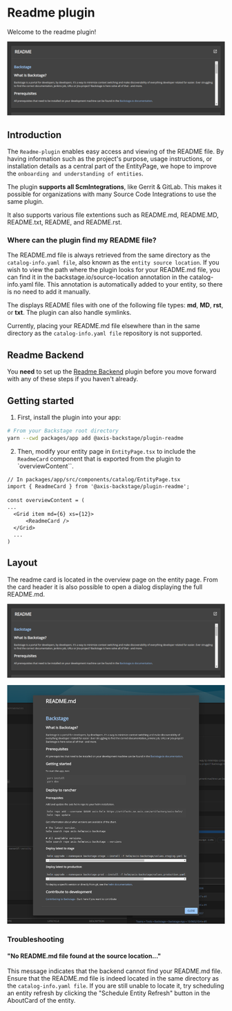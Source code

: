 # Readme plugin

Welcome to the readme plugin!

![readme-card](https://github.com/AxisCommunications/backstage-plugins/blob/main/plugins/readme/media/readme-card.png)

## Introduction

The `Readme-plugin` enables easy access and viewing of the README file. By having information such as the project's purpose, usage instructions, or installation details as a central part of the EntityPage, we hope to improve the `onboarding and understanding of entities`.

The plugin **supports all ScmIntegrations**, like Gerrit & GitLab. This makes it possible for organizations with many Source Code Integrations to use the same plugin.

It also supports various file extentions such as README.md, README.MD, README.txt, README, and README.rst.

### Where can the plugin find my README file?

The README.md file is always retrieved from the same directory as the `catalog-info.yaml file`, also known as the `entity source location`. If you wish to view the path where the plugin looks for your README.md file, you can find it in the backstage.io/source-location annotation in the catalog-info.yaml file. This annotation is automatically added to your entity, so there is no need to add it manually.

The displays README files with one of the following file types: **md**, **MD**, **rst**, or **txt**. The plugin can also handle symlinks.

Currently, placing your README.md file elsewhere than in the same directory as the `catalog-info.yaml file` repository is not supported.

## Readme Backend

You **need** to set up the [Readme Backend](https://github.com/AxisCommunications/backstage-plugins/blob/main/plugins/readme-backend) plugin before you move forward with any of these steps if you haven't already.

## Getting started

1. First, install the plugin into your app:

```bash
# From your Backstage root directory
yarn --cwd packages/app add @axis-backstage/plugin-readme
```

2. Then, modify your entity page in `EntityPage.tsx` to include the `ReadmeCard` component that is exported from the plugin to `overviewContent``.

```tsx
// In packages/app/src/components/catalog/EntityPage.tsx
import { ReadmeCard } from '@axis-backstage/plugin-readme';

const overviewContent = (
...
  <Grid item md={6} xs={12}>
      <ReadmeCard />
  </Grid>
  ...
)
```

## Layout

The readme card is located in the overview page on the entity page. From the card header it is also possible to open a dialog displaying the full README.md.

![readme-card](https://github.com/AxisCommunications/backstage-plugins/blob/main/plugins/readme/media/readme-card.png)

![readme-dialog](https://github.com/AxisCommunications/backstage-plugins/blob/main/plugins/readme/media/readme-dialog.png)

### Troubleshooting

#### "No README.md file found at the source location..."

This message indicates that the backend cannot find your README.md file. Ensure that the README.md file is indeed located in the same directory as the `catalog-info.yaml file`. If you are still unable to locate it, try scheduling an entity refresh by clicking the "Schedule Entity Refresh" button in the AboutCard of the entity.
